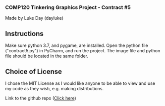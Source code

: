 ### COMP120 Tinkering Graphics Project - Contract #5
Made by Luke Day (dayluke)

## Instructions
Make sure python 3.7, and pygame, are installed.
Open the python file ("contract5.py") in PyCharm, and run the project.
The image file and python file should be located in the same folder.

## Choice of License
I chose the MIT License as I would like anyone to be able to view and use my code as they wish, e.g. making distributions.

Link to the github repo ([Click here](https://github.com/dayluke/comp120-tinkering-graphics))
